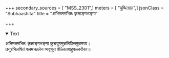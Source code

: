 +++
secondary_sources = [ "MSS_2301",]
meters = [ "पुष्पिताग्रा",]
jsonClass = "Subhaashita"
title = "अभिमतमभितः कृताङ्गभङ्गा"

+++

<details open><summary>Text</summary>

अभिमतमभितः कृताङ्गभङ्गा कुचयुगमुन्नतिवित्तमुन्नमय्य।  
तनुरभिलषितं क्लमच्छलेन व्यवृणुत वेल्लितबाहुवल्लरीका॥
</details>
